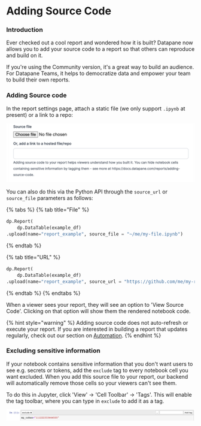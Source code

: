 # Adding Source Code

### Introduction

Ever checked out a cool report and wondered how it is built? Datapane now allows you to add your source code to a report so that others can reproduce and build on it. 

If you're using the Community version, it's a great way to build an audience. For Datapane Teams, it helps to democratize data and empower your team to build their own reports. 

### Adding Source code

In the report settings page, attach a static file \(we only support `.ipynb` at present\) or a link to a repo: 

![](../../.gitbook/assets/screenshot-2021-07-19-at-09.53.20.png)

You can also do this via the Python API through the `source_url` or `source_file` parameters as follows: 

{% tabs %}
{% tab title="File" %}
```python
dp.Report(
    dp.DataTable(example_df)
.upload(name="report_example", source_file = "~/me/my-file.ipynb")
```
{% endtab %}

{% tab title="URL" %}
```python
dp.Report(
    dp.DataTable(example_df)
.upload(name="report_example", source_url = "https://github.com/me/my-repo")
```
{% endtab %}
{% endtabs %}

When a viewer sees your report, they will see an option to 'View Source Code'. Clicking on that option will show them the rendered notebook code.

{% hint style="warning" %}
Adding source code does not auto-refresh or execute your report. If you are interested in building a report that updates regularly, check out our section on [Automation](../automation-with-github-actions.md). 
{% endhint %}

### Excluding sensitive information

If your notebook contains sensitive information that you don't want users to see e.g. secrets or tokens,  add the `exclude` tag to every notebook cell you want excluded. When you add this source file to your report, our backend will automatically remove those cells so your viewers can't see them. 

To do this in Jupyter, click 'View' -&gt; 'Cell Toolbar' -&gt; 'Tags'.  This will enable the tag toolbar, where you can type in `exclude` to add it as a tag. 

![](../../.gitbook/assets/screenshot-2021-07-19-at-10.47.04.png)

